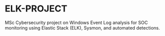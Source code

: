 # ELK-PROJECT
MSc Cybersecurity project on Windows Event Log analysis for SOC monitoring using Elastic Stack (ELK), Sysmon, and automated detections.
